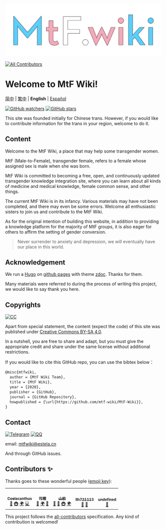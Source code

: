 [![MtF-Wiki][logo-long]][wiki-url]
<!-- ALL-CONTRIBUTORS-BADGE:START - Do not remove or modify this section -->
[![All Contributors](https://img.shields.io/badge/all_contributors-5-orange.svg?style=flat-square)](#contributors-)
<!-- ALL-CONTRIBUTORS-BADGE:END -->

# Welcome to **MtF Wiki**!

[简中](README.md) | [繁中](README-T.md) | **English** | [Español](README-ES.md)

[![GitHub watchers](https://img.shields.io/github/watchers/mtf-wiki/MtF-Wiki.svg?style=social&label=Watch)](https://github.com/mtf-wiki/MtF-Wiki)
[![GitHub stars](https://img.shields.io/github/stars/mtf-wiki/MtF-Wiki.svg?style=social&label=Stars)](https://github.com/mtf-wiki/MtF-Wiki)

This site was founded initially for Chinese trans. However, if you would like to contribute information for the trans in your region, welcome to do it.

## Content

Welcome to the MtF Wiki, a place that may help some transgender women.

MtF (Male-to-Female), transgender female, refers to a female whose assigned sex is male when she was born.

MtF Wiki is committed to becoming a free, open, and continuously updated transgender knowledge integration site, where you can learn about all kinds of medicine and medical knowledge, female common sense, and other things.

The current MtF Wiki is in its infancy. Various materials may have not been completed, and there may even be some errors. Welcome all enthusiastic sisters to join us and contribute to the MtF Wiki.

As for the original intention of building this website, in addition to providing a knowledge platform for the majority of MtF groups, it is also eager for others to affirm the setting of gender conversion.

> Never surrender to anxiety and depression, we will eventually have our place in this world.

## Acknowledgement

We run a [Hugo][hugo-url] on [github pages][wiki-url] with theme [zdoc][zdoc-url]. Thanks for them.

Many materials were referred to during the process of writing this project, we would like to say thank you here.

## Copyrights

[![CC][cc-img]][cc-url]

Apart from special statement, the content (expect the code) of this site was published under [Creative Commons BY-SA 4.0][cc-url].

In a nutshell, you are free to share and adapt, but you must give the appropriate credit and share under the same license without additional restrictions.

If you would like to cite this GitHub repo, you can use the bibtex below：

```
@misc{mtfwiki,
  author = {MtF Wiki Team},
  title = {MtF Wiki},
  year = {2020},
  publisher = {GitHub},
  journal = {GitHub Repository},
  howpublished = {\url{https://github.com/mtf-wiki/MtF-Wiki}},
}
```

## Contact

[![Telegram](https://img.shields.io/badge/Telegram-MtF%20Wiki-%232CA5E0?style=flat-square&logo=telegram)](https://t.me/MtFwiki)
[![QQ](https://img.shields.io/badge/QQ%20group-MtF%20Wiki-blue?style=flat-square&logo=tencent-qq)](https://jq.qq.com/?_wv=1027&k=O9hgBAFz)

email: mtfwiki@estela.cn

And through GitHub issues.

[logo-long]: ./static/new/mtf-wiki-long.svg
[wiki-url]: https://mtf.wiki
[hugo-url]: https://github.com/gohugoio/hugo
[zdoc-url]: https://github.com/zzossig/hugo-theme-zdoc
[cc-url]: https://creativecommons.org/licenses/by-sa/4.0/
[cc-img]: https://i.creativecommons.org/l/by-sa/4.0/88x31.png

## Contributors ✨

Thanks goes to these wonderful people ([emoji key](https://allcontributors.org/docs/en/emoji-key)):

<!-- ALL-CONTRIBUTORS-LIST:START - Do not remove or modify this section -->
<!-- prettier-ignore-start -->
<!-- markdownlint-disable -->
<table> <tr>
 <td align="center"> <a href="https://blog.coelacanthus.moe" ><img src="https://avatars1.githubusercontent.com/u/43064781?v=4?s=100" width="100px" alt="" /><br /><sub><b>Coelacanthus</b></sub></a ><br /><a href="https://github.com/mtf-wiki/MtF-Wiki/commits?author=CoelacanthusHex" title="Documentation" >📖</a > <a href="#infra-CoelacanthusHex" title="Infrastructure (Hosting, Build-Tools, etc)" >🚇</a > <a href="#translation-CoelacanthusHex" title="Translation">🌍</a> <a href="https://github.com/mtf-wiki/MtF-Wiki/commits?author=CoelacanthusHex" title="Code" >💻</a >  </td>
 <td align="center"> <a href="http://kenchiu.net" ><img src="https://avatars0.githubusercontent.com/u/27522149?v=4?s=100" width="100px" alt="" /><br /><sub><b>可橙</b></sub></a ><br /><a href="https://github.com/mtf-wiki/MtF-Wiki/commits?author=kenchiu233" title="Documentation" >📖</a > <a href="#translation-kenchiu233" title="Translation">🌍</a> <a href="https://github.com/mtf-wiki/MtF-Wiki/pulls?q=is%3Apr+reviewed-by%3Akenchiu233" title="Reviewed Pull Requests" >👀</a >  </td>
 <td align="center"> <a href="https://github.com/saeziae" ><img src="https://avatars.githubusercontent.com/u/26759054?v=4?s=100" width="100px" alt="" /><br /><sub><b>山前</b></sub></a ><br /><a href="https://github.com/mtf-wiki/MtF-Wiki/commits?author=saeziae" title="Documentation" >📖</a > <a href="https://github.com/mtf-wiki/MtF-Wiki/pulls?q=is%3Apr+reviewed-by%3Asaeziae" title="Reviewed Pull Requests" >👀</a > <a href="https://mtfwiki.cn/" title="Infrastructure (Mirror-hosting)" >🚇</a > <a href="#translation-Saeziae" title="Translation">🌍</a>  </td>
 <td align="center"> <a href="https://github.com/llh721113" ><img src="https://avatars.githubusercontent.com/u/44055214?v=4?s=100" width="100px" alt="" /><br /><sub><b>llh721113</b></sub></a ><br /><a href="https://github.com/mtf-wiki/MtF-Wiki/commits?author=llh721113" title="Documentation" >📖</a > <a href="https://github.com/mtf-wiki/MtF-Wiki/pulls?q=is%3Apr+reviewed-by%3Allh721113" title="Reviewed Pull Requests" >👀</a >  </td>
 <td align="center"> <a href="https://masnn.ml/" ><img src="https://avatars3.githubusercontent.com/u/29992205?v=4?s=100" width="100px" alt="" /><br /><sub><b>undefined</b></sub></a ><br /><a href="https://github.com/mtf-wiki/MtF-Wiki/commits?author=undefined-moe" title="Documentation" >📖</a >  </td>
 </tr>
</table>


<!-- markdownlint-restore -->
<!-- prettier-ignore-end -->

<!-- ALL-CONTRIBUTORS-LIST:END -->

This project follows the [all-contributors](https://github.com/all-contributors/all-contributors) specification. Any kind of contribution is welcomed!

